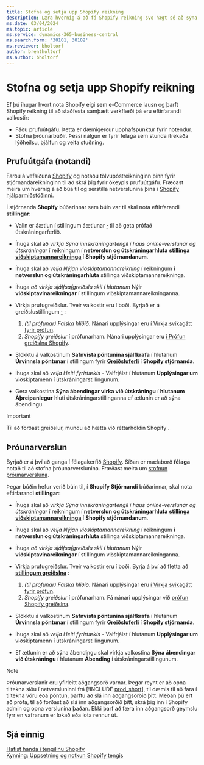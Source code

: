 ```yaml
---
title: Stofna og setja upp Shopify reikning
description: Læra hvernig á að fá Shopify reikning svo hægt sé að sýna verkflæði til samþættingar Shopify og Business Central.
ms.date: 03/04/2024
ms.topic: article
ms.service: dynamics-365-business-central
ms.search.form: '30101, 30102'
ms.reviewer: bholtorf
author: brentholtorf
ms.author: bholtorf
---
```


# Stofna og setja upp Shopify reikning



Ef þú íhugar hvort nota Shopify eigi sem e-Commerce lausn og þarft Shopify reikning til að staðfesta samþætt verkflæði þá eru eftirfarandi valkostir:

- Fáðu prufuútgáfu. Þetta er dæmigerður upphafspunktur fyrir notendur.  
- Stofna þróunarbúðir. Þessi nálgun er fyrir félaga sem stunda ítrekaða lýðheilsu, þjálfun og veita stuðning.

## Prufuútgáfa (notandi)

Farðu á vefsíðuna [Shopify](https://www.shopify.com) og notaðu tölvupóstreikninginn þinn fyrir stjórnandareikninginn til að skrá þig fyrir ókeypis prufuútgáfu. Fræðast meira um hvernig á að búa til og sérstilla netverslunina þína í [Shopify hjálparmiðstöðinni](https://help.shopify.com/).

Í stjórnanda **Shopify** búðarinnar sem búin var til skal nota eftirfarandi **stillingar**:

- Valin er áætlun í stillingum áætlunar [**·**](https://www.shopify.com/admin/settings/plan) til að geta prófað útskráningarferlið.

- Íhuga skal að *virkja Sýna innskráningartengil í haus onilne-verslunar og útskráningar* í reikningum í **netverslun og útskráningarhluta**  [**stillinga viðskiptamannareikninga**](https://www.shopify.com/admin/settings/customer_accounts) í **Shopify stjórnandanum**.
- Íhuga skal að *velja Nýjan viðskiptamannareikning* í reikningum  **í netverslun og útskráningarhluta** stillinga viðskiptamannareikninga.
- Íhuga *að virkja sjálfsafgreiðslu skil í hlutanum* Nýir **viðskiptavinareikningar** í stillingum viðskiptamannareikninganna.

- Virkja prufugreiðslur. Tveir valkostir eru í boði. Byrjað er á greiðslustillingum [**·**](https://www.shopify.com/admin/settings/payments) :  
  1. *(til prófunar) Falska hliðið*. Nánari upplýsingar eru [í Virkja svikagátt fyrir prófun](https://help.shopify.com/en/manual/checkout-settings/test-orders#place-a-test-order-by-simulating-a-transaction).
  2. *Shopify greiðslur* í prófunarham. Nánari upplýsingar eru [í Prófun greiðslna Shopify](https://help.shopify.com/en/manual/payments/shopify-payments/testing-shopify-payments).

- Slökktu á valkostinum **Safnvista pöntunina sjálfkrafa** í hlutanum **Úrvinnsla pöntunar** í stillingum fyrir [**Greiðsluferli**](https://www.shopify.com/admin/settings/checkout) í **Shopify stjórnanda**.
- Íhuga skal að *velja Heiti fyrirtækis* - Valfrjálst í hlutanum **Upplýsingar um** viðskiptamenn í útskráningarstillingunum.
- Gera valkostina **Sýna ábendingar virka við útskráningu** í **hlutanum Áþreipanlegur** hluti útskráningarstillinganna ef ætlunin er að sýna ábendingu.

> [!Important]  
> Til að forðast greiðslur, mundu að hætta við réttarhöldin Shopify .

## Þróunarverslun

Byrjað er á því að ganga í félagakerfið [Shopify](https://help.shopify.com/partners/about). Síðan er mælaborð **félaga** notað til að stofna þróunarverslunina. Fræðast meira um [stofnun þróunarversluna](https://help.shopify.com/partners/dashboard/managing-stores/development-stores).

Þegar búðin hefur verið búin til, í **Shopify Stjórnandi** búðarinnar, skal nota eftirfarandi **stillingar**:

- Íhuga skal að *virkja Sýna innskráningartengil í haus onilne-verslunar og útskráningar* í reikningum í **netverslun og útskráningarhluta**  [**stillinga viðskiptamannareikninga**](https://www.shopify.com/admin/settings/customer_accounts) í **Shopify stjórnandanum**.
- Íhuga skal að *velja Nýjan viðskiptamannareikning* í reikningum  **í netverslun og útskráningarhluta** stillinga viðskiptamannareikninga.
- Íhuga *að virkja sjálfsafgreiðslu skil í hlutanum* Nýir **viðskiptavinareikningar** í stillingum viðskiptamannareikninganna.
  
- Virkja prufugreiðslur. Tveir valkostir eru í boði. Byrja á því að fletta að [**stillingum greiðslna**](https://www.shopify.com/admin/settings/payments) :  
  1. *(til prófunar) Falska hliðið*. Nánari upplýsingar eru [í Virkja svikagátt fyrir prófun](https://help.shopify.com/en/manual/checkout-settings/test-orders#place-a-test-order-by-simulating-a-transaction).
  2. *Shopify greiðslur* í prófunarham. Fá nánari upplýsingar við [prófun Shopify greiðslna](https://help.shopify.com/en/manual/payments/shopify-payments/testing-shopify-payments).
     
- Slökktu á valkostinum **Safnvista pöntunina sjálfkrafa** í hlutanum **Úrvinnsla pöntunar** í stillingum fyrir [**Greiðsluferli**](https://www.shopify.com/admin/settings/checkout) í **Shopify stjórnanda**.
- Íhuga skal að *velja Heiti fyrirtækis* - Valfrjálst í hlutanum **Upplýsingar um** viðskiptamenn í útskráningarstillingunum.
- Ef ætlunin er að sýna ábendingu skal virkja valkostina **Sýna ábendingar við útskráningu** í hlutanum **Ábending** í útskráningarstillingunum.


> [!Note]  
> Þróunarverslanir eru yfirleitt aðgangsorð varnar. Þegar reynt er að opna tiltekna síðu í netversluninni frá [!INCLUDE [prod_short](../includes/prod_short.md)], til dæmis til að fara í tiltekna vöru eða pöntun, þarftu að slá inn aðgangsorðið þitt. Meðan þú ert að prófa, til að forðast að slá inn aðgangsorðið þitt, skrá þig inn í Shopify admin og opna verslunina þaðan. Ekki þarf að færa inn aðgangsorð geymslu fyrr en vafranum er lokað eða lota rennur út.  

## Sjá einnig

[Hafist handa í tengilinu Shopify](get-started.md)  
[Kynning: Uppsetning og notkun Shopify tengis](walkthrough-setting-up-and-using-shopify.md)
